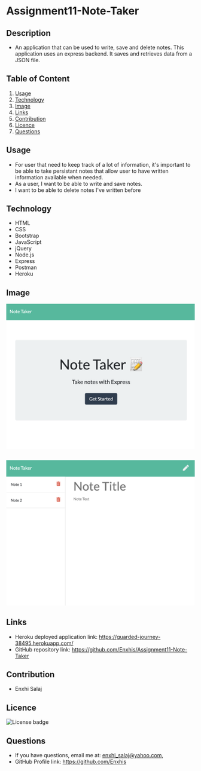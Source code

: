 # Assignment11-Note-Taker

## Description

   * An application that can be used to write, save and delete notes. This application uses an express backend. It saves and retrieves data from a JSON file.

## Table of Content

   1.  [Usage](#usage)
   2.  [Technology](#technology)
   3.  [Image](#image)
   4.  [Links](#links)
   5.  [Contribution](#contribution)
   6.  [Licence](#licence)
   7.  [Questions](#questions)

## Usage

   * For user that need to keep track of a lot of information, it's important to be able to take persistant notes that allow user to have written information  available when needed.
   * As a user, I want to be able to write and save notes.
   * I want to be able to delete notes I've written before

## Technology
   * HTML
   * CSS
   * Bootstrap
   * JavaScript
   * jQuery
   * Node.js
   * Express
   * Postman
   * Heroku

## Image
![Note-taker](/public/assets/Images/Note-Taker-1.png)

```
```
![Note-taker](/public/assets/Images/Note-Taker-2.png)

## Links
  * Heroku deployed application link: https://guarded-journey-38495.herokuapp.com/
  * GitHub repository link: https://github.com/Enxhis/Assignment11-Note-Taker
## Contribution
   * Enxhi Salaj

## Licence
![License badge](https://img.shields.io/badge/license-MIT-green)

## Questions
   * If you have questions, email me at: enxhi_salaj@yahoo.com,
   * GitHub Profile link: https://github.com/Enxhis
